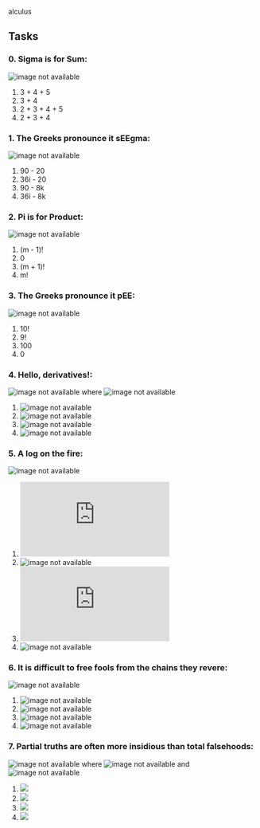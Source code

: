 alculus

## Tasks

### 0. Sigma is for Sum:
![image not available](https://latex.codecogs.com/gif.latex?\sum_{i=2}^{5}&space;i)
1. 3 + 4 + 5
2. 3 + 4
3. 2 + 3 + 4 + 5
4. 2 + 3 + 4

### 1. The Greeks pronounce it sEEgma:
![image not available](https://latex.codecogs.com/gif.latex?\sum_{k=1}^{4}&space;9i&space;-&space;2k)
1. 90 - 20
2. 36i - 20
3. 90 - 8k
4. 36i - 8k

### 2. Pi is for Product:
![image not available](https://latex.codecogs.com/gif.latex?\prod_{i&space;=&space;1}^{m}&space;i)
1. (m - 1)!
2. 0
3. (m + 1)!
4. m!

### 3. The Greeks pronounce it pEE:
![image not available](https://latex.codecogs.com/gif.latex?\prod_{i&space;=&space;0}^{10}&space;i)
1. 10!
2. 9!
3. 100
4. 0

### 4. Hello, derivatives!:
![image not available](https://latex.codecogs.com/gif.latex?\frac{dy}{dx}) where ![image not available](https://latex.codecogs.com/gif.latex?y&space;=&space;x^4&space;+&space;3x^3&space;-&space;5x&space;+&space;1)
1. ![image not available](https://latex.codecogs.com/gif.latex?3x^3&space;+&space;6x^2&space;-4)
2. ![image not available](https://latex.codecogs.com/gif.latex?4x^3&space;+&space;6x^2&space;-&space;5)
3. ![image not available](https://latex.codecogs.com/gif.latex?4x^3&space;+&space;9x^2&space;-&space;5)
4. ![image not available](https://latex.codecogs.com/gif.latex?4x^3&space;+&space;9x^2&space;-&space;4)

### 5. A log on the fire:
![image not available](https://latex.codecogs.com/gif.latex?\frac{d&space;(xln(x))}{dx})
1. ![image not available](https://latex.codecogs.com/gif.latex?ln(x))
2. ![image not available](https://latex.codecogs.com/gif.latex?\frac{1}{x}%20+%201)
3. ![image not available](https://latex.codecogs.com/gif.latex?ln(x)%20+%201)
4. ![image not available](https://latex.codecogs.com/gif.latex?\frac{1}{x})

### 6. It is difficult to free fools from the chains they revere:
![image not available](https://latex.codecogs.com/gif.latex?\frac{d&space;(ln(x^2))}{dx})
1. ![image not available](https://latex.codecogs.com/gif.latex?\frac{2}{x})
2. ![image not available](https://latex.codecogs.com/gif.latex?\frac{1}{x^2})
3. ![image not available](https://latex.codecogs.com/gif.latex?\frac{2}{x^2})
4. ![image not available](https://latex.codecogs.com/gif.latex?\frac{1}{x})

### 7. Partial truths are often more insidious than total falsehoods:
![image not available](https://latex.codecogs.com/gif.latex?\frac{\partial}{\partial&space;y}&space;f(x,&space;y)) where ![image not available](https://latex.codecogs.com/gif.latex?f(x,&space;y)&space;=&space;e^{xy}) and ![image not available](https://latex.codecogs.com/gif.latex?\frac{\partial&space;x}{\partial&space;y}=\frac{\partial&space;y}{\partial&space;x}=0)
1. ![](https://latex.codecogs.com/gif.latex?e^{xy})
2. ![](https://latex.codecogs.com/gif.latex?ye^{xy})
3. ![](https://latex.codecogs.com/gif.latex?xe^{xy})
4. ![](https://latex.codecogs.com/gif.latex?e^{x})

